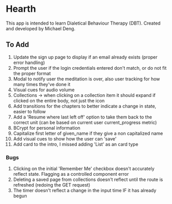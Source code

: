 # Hearth
This app is intended to learn Dialetical Behaviour Therapy (DBT). Created and developed by Michael Deng. 

## To Add
1. Update the sign up page to display if an email already exists (proper error handling)
2. Prompt the user if the login credentials entered don't match, or do not fit the proper format
3. Modal to notify user the meditation is over, also user tracking for how many times they've done it
4. Visual cues for audio volume
5. Collections -> when clicking on a collection item it should expand if clicked on the entire body, not just the icon
6. Add transitions for the chapters to better indicate a change in state, easier to follow
7. Add a 'Resume where last left off' option to take them back to the correct unit (can be based on current user current_progress metric)
8. BCrypt for personal information
9. Capitalize first letter of given_name if they give a non capitalized name
10. Add visual cues to show how the user can 'save'
11. Add card to the intro, I missed adding 'List' as an card type

### Bugs
1. Clicking on the initial 'Remember Me' checkbox doesn't accurately reflect state. Flagging as a controlled component error
2. Deleting a saved page from collections doesn't reflect until the route is refreshed (redoing the GET request)
3. The timer doesn't reflect a change in the input time IF it has already begun